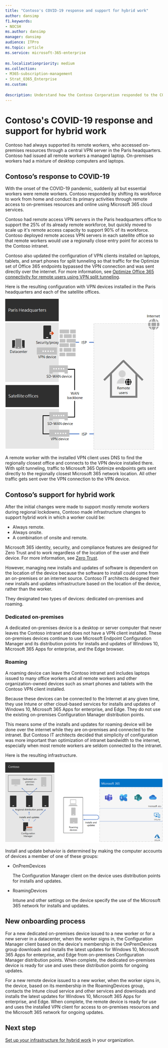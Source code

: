 ```yaml
---
title: "Contoso's COVID-19 response and support for hybrid work"
author: dansimp
f1.keywords:
- NOCSH
ms.author: dansimp
manager: dansimp
audience: ITPro
ms.topic: article
ms.service: microsoft-365-enterprise

ms.localizationpriority: medium
ms.collection: 
- M365-subscription-management
- Strat_O365_Enterprise
ms.custom:

description: Understand how the Contoso Corporation responded to the COVID-19 pandemic and engineered their software install and update infrastructure for hybrid work.
---
```


# Contoso's COVID-19 response and support for hybrid work

Contoso had always supported its remote workers, who accessed on-premises resources through a central VPN server in the Paris headquarters. Contoso had issued all remote workers a managed laptop. On-premises workers had a mixture of desktop computers and laptops.

## Contoso’s response to COVID-19

With the onset of the COVID-19 pandemic, suddenly all but essential workers were remote workers. Contoso responded by shifting its workforce to work from home and conduct its primary activities through remote access to on-premises resources and online using Microsoft 365 cloud services.

Contoso had remote access VPN servers in the Paris headquarters office to support the 25% of its already remote workforce, but quickly moved to scale up it's remote access capacity to support 90% of its workforce. Contoso deployed remote access VPN servers in each satellite office so that remote workers would use a regionally close entry point for access to the Contoso intranet.

Contoso also updated the configuration of VPN clients installed on laptops, tablets, and smart phones for split tunneling so that traffic for the Optimize set of Office 365 endpoints bypassed the VPN connection and was sent directly over the internet. For more information, see [Optimize Office 365 connectivity for remote users using VPN split tunneling](../enterprise/microsoft-365-vpn-split-tunnel.md).

Here is the resulting configuration with VPN devices installed in the Paris headquarters and each of the satellite offices. 

![Contoso's VPN infrastructure.](../media/contoso-remote-onsite-work/contoso-vpn-infrastructure.png)

A remote worker with the installed VPN client uses DNS to find the regionally closest office and connects to the VPN device installed there. With split tunneling, traffic to Microsoft 365 Optimize endpoints gets sent directly to the regionally closest Microsoft 365 network location. All other traffic gets sent over the VPN connection to the VPN device.

## Contoso’s support for hybrid work

After the initial changes were made to support mostly remote workers during regional lockdowns, Contoso made infrastructure changes to support hybrid work in which a worker could be:

- Always remote.
- Always onsite.
- A combination of onsite and remote.

Microsoft 365 identity, security, and compliance features are designed for Zero Trust and to work regardless of the location of the user and their device. For more information, see [Zero Trust](https://www.microsoft.com/security/business/zero-trust).

However, managing new installs and updates of software is dependent on the location of the device because the software to install could come from an on-premises or an internet source. Contoso IT architects designed their new installs and updates infrastructure based on the location of the device, rather than the worker.

They designated two types of devices: dedicated on-premises and roaming.

### Dedicated on-premises

A dedicated on-premises device is a desktop or server computer that never leaves the Contoso intranet and does not have a VPN client installed. These on-premises devices continue to use Microsoft Endpoint Configuration Manager and its distribution points for installs and updates of Windows 10, Microsoft 365 Apps for enterprise, and the Edge browser.

### Roaming

A roaming device can leave the Contoso intranet and includes laptops issued to many office workers and all remote workers and other organization-owned devices such as smart phones and tablets with the Contoso VPN client installed. 

Because these devices can be connected to the Internet at any given time, they use Intune or other cloud-based services for installs and updates of Windows 10, Microsoft 365 Apps for enterprise, and Edge. They do not use the existing on-premises Configuration Manager distribution points.

This means some of the installs and updates for roaming device will be done over the internet while they are on-premises and connected to the intranet. But Contoso IT architects decided that simplicity of configuration was more important than optimization of intranet bandwidth to the internet, especially when most remote workers are seldom connected to the intranet.

Here is the resulting infrastructure.

![Contoso's installs and updates infrastructure.](../media/contoso-remote-onsite-work/contoso-updates-infrastructure.png)

Install and update behavior is determined by making the computer accounts of devices a member of one of these groups:

- OnPremDevices

  The Configuration Manager client on the device uses distribution points for installs and updates.

- RoamingDevices

  Intune and other settings on the device specify the use of the Microsoft 365 network for installs and updates.

## New onboarding process

For a new dedicated on-premises device issued to a new worker or for a new server in a datacenter, when the worker signs in, the Configuration Manager client based on the device's membership in the OnPremDevices group downloads and installs the latest updates for Windows 10, Microsoft 365 Apps for enterprise, and Edge from on-premises Configuration Manager distribution points. When complete, the dedicated on-premises device is ready for use and uses these distribution points for ongoing updates.

For a new remote device issued to a new worker, when the worker signs in, the device, based on its membership in the RoamingDevices group, contacts the Intune cloud service and other services and downloads and installs the latest updates for Windows 10, Microsoft 365 Apps for enterprise, and Edge. When complete, the remote device is ready for use and uses the installed VPN client for access to on-premises resources and the Microsoft 365 network for ongoing updates.

## Next step

[Set up your infrastructure for hybrid work](empower-people-to-work-remotely.md) in your organization.

